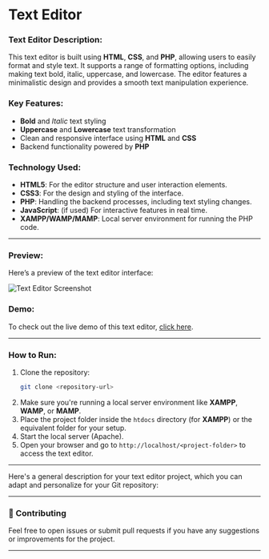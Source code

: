 # Text Editor

### Text Editor Description:
This text editor is built using **HTML**, **CSS**, and **PHP**, allowing users to easily format and style text. It supports a range of formatting options, including making text bold, italic, uppercase, and lowercase. The editor features a minimalistic design and provides a smooth text manipulation experience.

### Key Features:
- **Bold** and *Italic* text styling
- **Uppercase** and **Lowercase** text transformation
- Clean and responsive interface using **HTML** and **CSS**
- Backend functionality powered by **PHP**

### Technology Used:
- **HTML5**: For the editor structure and user interaction elements.
- **CSS3**: For the design and styling of the interface.
- **PHP**: Handling the backend processes, including text styling changes.
- **JavaScript**: (if used) For interactive features in real time.
- **XAMPP/WAMP/MAMP**: Local server environment for running the PHP code.

---

### Preview:
Here’s a preview of the text editor interface:

![Text Editor Screenshot](path-to-your-screenshot.png)

### Demo:
To check out the live demo of this text editor, [click here](http://localhost/<project-folder>).

---

### How to Run:
1. Clone the repository:  
   ```bash
   git clone <repository-url>
   ```
2. Make sure you're running a local server environment like **XAMPP**, **WAMP**, or **MAMP**.
3. Place the project folder inside the `htdocs` directory (for **XAMPP**) or the equivalent folder for your setup.
4. Start the local server (Apache).
5. Open your browser and go to `http://localhost/<project-folder>` to access the text editor.

--- 

Here's a general description for your text editor project, which you can adapt and personalize for your Git repository:

---

### 🌱 Contributing

Feel free to open issues or submit pull requests if you have any suggestions or improvements for the project.

---
